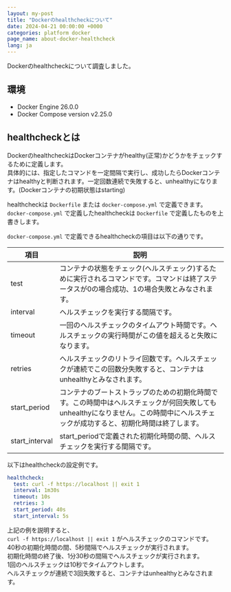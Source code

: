```yaml
---
layout: my-post
title: "Dockerのhealthcheckについて"
date: 2024-04-21 00:00:00 +0000
categories: platform docker
page_name: about-docker-healthcheck
lang: ja
---
```


Dockerのhealthcheckについて調査しました。

## 環境
- Docker Engine 26.0.0
- Docker Compose version v2.25.0

## healthcheckとは
DockerのhealthcheckはDockerコンテナがhealthy(正常)かどうかをチェックするために定義します。  
具体的には、指定したコマンドを一定間隔で実行し、成功したらDockerコンテナはhealthyと判断されます。一定回数連続で失敗すると、unhealthyになります。(Dockerコンテナの初期状態はstarting)

healthcheckは `Dockerfile` または `docker-compose.yml` で定義できます。  
`docker-compose.yml` で定義したhealthcheckは `Dockerfile` で定義したものを上書きします。

`docker-compose.yml` で定義できるhealthcheckの項目は以下の通りです。  

|項目|説明|
|----|----|
|test|コンテナの状態をチェック(ヘルスチェック)するために実行されるコマンドです。コマンドは終了ステータスが0の場合成功、1の場合失敗とみなされます。|
|interval|ヘルスチェックを実行する間隔です。|
|timeout|一回のヘルスチェックのタイムアウト時間です。ヘルスチェックの実行時間がこの値を超えると失敗になります。|
|retries|ヘルスチェックのリトライ回数です。ヘルスチェックが連続でこの回数分失敗すると、コンテナはunhealthyとみなされます。|
|start_period|コンテナのブートストラップのための初期化時間です。この時間中はヘルスチェックが何回失敗してもunhealthyになりません。この時間中にヘルスチェックが成功すると、初期化時間は終了します。|
|start_interval|start_periodで定義された初期化時間の間、ヘルスチェックを実行する間隔です。|

以下はhealthcheckの設定例です。
```yml
healthcheck:
  test: curl -f https://localhost || exit 1
  interval: 1m30s
  timeout: 10s
  retries: 3
  start_period: 40s
  start_interval: 5s
```
上記の例を説明すると、  
`curl -f https://localhost || exit 1` がヘルスチェックのコマンドです。  
40秒の初期化時間の間、5秒間隔でヘルスチェックが実行されます。  
初期化時間の終了後、1分30秒の間隔でヘルスチェックが実行されます。  
1回のヘルスチェックは10秒でタイムアウトします。  
ヘルスチェックが連続で3回失敗すると、コンテナはunhealthyとみなされます。